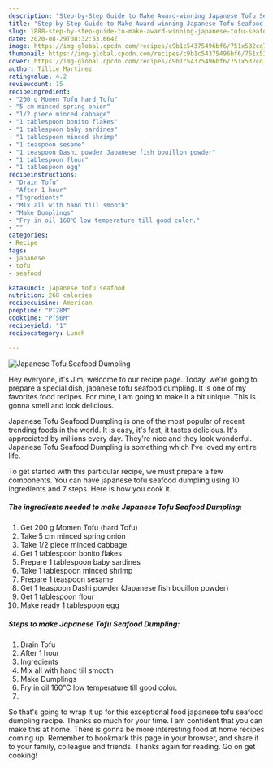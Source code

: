 ```yaml
---
description: "Step-by-Step Guide to Make Award-winning Japanese Tofu Seafood Dumpling"
title: "Step-by-Step Guide to Make Award-winning Japanese Tofu Seafood Dumpling"
slug: 1888-step-by-step-guide-to-make-award-winning-japanese-tofu-seafood-dumpling
date: 2020-08-29T08:32:53.664Z
image: https://img-global.cpcdn.com/recipes/c9b1c54375496bf6/751x532cq70/japanese-tofu-seafood-dumpling-recipe-main-photo.jpg
thumbnail: https://img-global.cpcdn.com/recipes/c9b1c54375496bf6/751x532cq70/japanese-tofu-seafood-dumpling-recipe-main-photo.jpg
cover: https://img-global.cpcdn.com/recipes/c9b1c54375496bf6/751x532cq70/japanese-tofu-seafood-dumpling-recipe-main-photo.jpg
author: Tillie Martinez
ratingvalue: 4.2
reviewcount: 15
recipeingredient:
- "200 g Momen Tofu hard Tofu"
- "5 cm minced spring onion"
- "1/2 piece minced cabbage"
- "1 tablespoon bonito flakes"
- "1 tablespoon baby sardines"
- "1 tablespoon minced shrimp"
- "1 teaspoon sesame"
- "1 teaspoon Dashi powder Japanese fish bouillon powder"
- "1 tablespoon flour"
- "1 tablespoon egg"
recipeinstructions:
- "Drain Tofu"
- "After 1 hour"
- "Ingredients"
- "Mix all with hand till smooth"
- "Make Dumplings"
- "Fry in oil 160℃ low temperature till good color."
- ""
categories:
- Recipe
tags:
- japanese
- tofu
- seafood

katakunci: japanese tofu seafood 
nutrition: 268 calories
recipecuisine: American
preptime: "PT28M"
cooktime: "PT56M"
recipeyield: "1"
recipecategory: Lunch

---
```



![Japanese Tofu Seafood Dumpling](https://img-global.cpcdn.com/recipes/c9b1c54375496bf6/751x532cq70/japanese-tofu-seafood-dumpling-recipe-main-photo.jpg)

Hey everyone, it's Jim, welcome to our recipe page. Today, we're going to prepare a special dish, japanese tofu seafood dumpling. It is one of my favorites food recipes. For mine, I am going to make it a bit unique. This is gonna smell and look delicious.



Japanese Tofu Seafood Dumpling is one of the most popular of recent trending foods in the world. It is easy, it's fast, it tastes delicious. It's appreciated by millions every day. They're nice and they look wonderful. Japanese Tofu Seafood Dumpling is something which I've loved my entire life.


To get started with this particular recipe, we must prepare a few components. You can have japanese tofu seafood dumpling using 10 ingredients and 7 steps. Here is how you cook it.

<!--inarticleads1-->

##### The ingredients needed to make Japanese Tofu Seafood Dumpling:

1. Get 200 g Momen Tofu (hard Tofu)
1. Take 5 cm minced spring onion
1. Take 1/2 piece minced cabbage
1. Get 1 tablespoon bonito flakes
1. Prepare 1 tablespoon baby sardines
1. Take 1 tablespoon minced shrimp
1. Prepare 1 teaspoon sesame
1. Get 1 teaspoon Dashi powder (Japanese fish bouillon powder)
1. Get 1 tablespoon flour
1. Make ready 1 tablespoon egg




<!--inarticleads2-->

##### Steps to make Japanese Tofu Seafood Dumpling:

1. Drain Tofu
1. After 1 hour
1. Ingredients
1. Mix all with hand till smooth
1. Make Dumplings
1. Fry in oil 160℃ low temperature till good color.
1. 




So that's going to wrap it up for this exceptional food japanese tofu seafood dumpling recipe. Thanks so much for your time. I am confident that you can make this at home. There is gonna be more interesting food at home recipes coming up. Remember to bookmark this page in your browser, and share it to your family, colleague and friends. Thanks again for reading. Go on get cooking!
